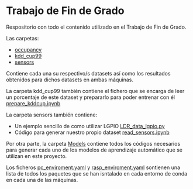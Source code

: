 # Trabajo de Fin de Grado

Respositorio con todo el contenido utilizado en el Trabajo de Fin de Grado.

Las carpetas: 

* [occupancy](https://github.com/Nuriadj/TFG/tree/main/occupancy)
* [kdd_cup99](https://github.com/Nuriadj/TFG/tree/main/kdd_cup99) 
* [sensors](https://github.com/Nuriadj/TFG/tree/main/sensors)

Contiene cada una su respectivo/s datasets así como los resultados obtenidos para dichos datasets en ambas máquinas.

La carpeta kdd_cup99 también contiene el fichero que se encarga de leer un porcentaje de este dataset y prepararlo para poder entrenar con él [prepare_kddcup.ipynb](https://github.com/Nuriadj/TFG/blob/main/kdd_cup99/prepare_kddcup.ipynb)

La carpeta sensors también contiene:
* Un ejemplo sencillo de como utilizar LGPIO [LDR_data_lgpio.py](https://github.com/Nuriadj/TFG/blob/main/sensors/LDR_data_lgpio.py)
* Código para generar nuestro propio dataset [read_sensors.ipynb](https://github.com/Nuriadj/TFG/blob/main/sensors/read_sensors.ipynb)

Por otra parte, la carpeta [Models](https://github.com/Nuriadj/TFG/tree/main/Models) contiene todos los códigos necesarios para generar cada uno de los modelos de aprendizaje automático que se utilizan en este proyecto.

Los ficheros [pc_enviroment.yaml](https://github.com/Nuriadj/TFG/blob/main/pc_enviroment.yaml) y [rasp_enviroment.yaml](https://github.com/Nuriadj/TFG/blob/main/rasp_enviroment.yaml) sontienen una lista de todos los paquetes que se han isntalado en cada entorno de conda en cada una de las máquinas.
